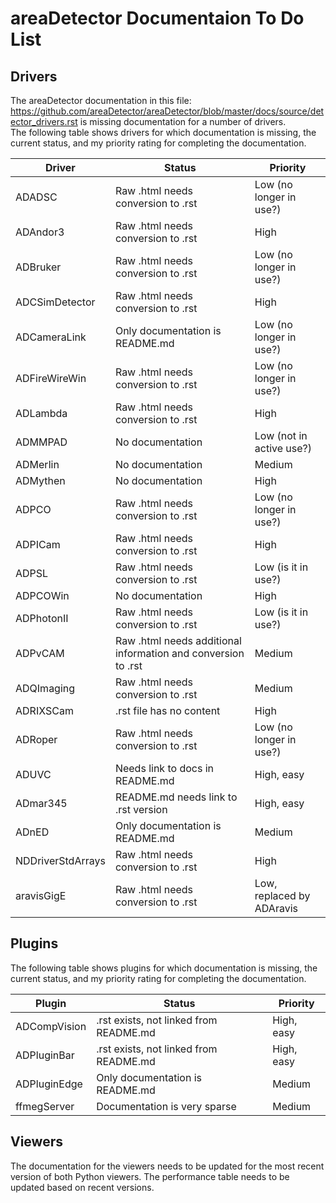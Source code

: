 areaDetector Documentaion To Do List
====================================

Drivers
-------
The areaDetector documentation in this file: 
https://github.com/areaDetector/areaDetector/blob/master/docs/source/detector_drivers.rst
is missing documentation for a number of drivers.  
The following table shows drivers for which documentation is missing, the current status, 
and my priority rating for completing the documentation.

Driver   | Status  | Priority
-------  | ------- | --------
ADADSC | Raw .html needs conversion to .rst | Low (no longer in use?)
ADAndor3 | Raw .html needs conversion to .rst | High
ADBruker | Raw .html needs conversion to .rst | Low (no longer in use?)
ADCSimDetector | Raw .html needs conversion to .rst | High
ADCameraLink | Only documentation is README.md | Low (no longer in use?)
ADFireWireWin | Raw .html needs conversion to .rst | Low (no longer in use?)
ADLambda | Raw .html needs conversion to .rst | High
ADMMPAD | No documentation | Low (not in active use?)
ADMerlin | No documentation | Medium
ADMythen | No documentation | High
ADPCO | Raw .html needs conversion to .rst | Low (no longer in use?)
ADPICam | Raw .html needs conversion to .rst | High
ADPSL | Raw .html needs conversion to .rst | Low (is it in use?)
ADPCOWin | No documentation | High
ADPhotonII | Raw .html needs conversion to .rst | Low (is it in use?)
ADPvCAM | Raw .html needs additional information and conversion to .rst | Medium
ADQImaging | Raw .html needs conversion to .rst | Medium
ADRIXSCam| .rst file has no content | High
ADRoper | Raw .html needs conversion to .rst | Low (no longer in use?)
ADUVC| Needs link to docs in README.md | High, easy
ADmar345| README.md needs link to .rst version | High, easy
ADnED| Only documentation is README.md | Medium
NDDriverStdArrays | Raw .html needs conversion to .rst | High
aravisGigE | Raw .html needs conversion to .rst | Low, replaced by ADAravis

Plugins
-------
The following table shows plugins for which documentation is missing, the current status, 
and my priority rating for completing the documentation.

Plugin   | Status  | Priority
-------  | ------- | --------
ADCompVision | .rst exists, not linked from README.md | High, easy
ADPluginBar | .rst exists, not linked from README.md | High, easy
ADPluginEdge | Only documentation is README.md | Medium
ffmegServer | Documentation is very sparse | Medium

Viewers
-------
The documentation for the viewers needs to be updated for the most recent version of both Python
viewers.  The performance table needs to be updated based on recent versions.
